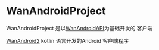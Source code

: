 # WanAndroidProject
WanAndroidProject 是以[WanAndroidAPI](https://www.wanandroid.com)为基础开发的 客户端

[WanAndroid2](https://github.com/ScWen7/WanAndroidProject/tree/master/WanAndroid2)     kotlin 语言开发的Android 客户端程序